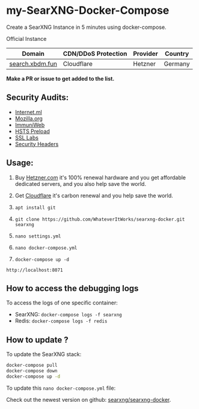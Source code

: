 # my-SearXNG-Docker-Compose
Create a SearXNG Instance in 5 minutes using docker-compose.

Official Instance

| Domain | CDN/DDoS Protection | Provider | Country |
| -- | -- | -- | -- |
| [search.xbdm.fun](https://search.xbdm.fun) | Cloudflare | Hetzner | Germany

**Make a PR or issue to get added to the list.**

## Security Audits:

- [Internet.ml](https://internet.nl/site/search.xbdm.fun/2060148/)
- [Mozilla.org](https://observatory.mozilla.org/)
- [ImmuniWeb](https://www.immuniweb.com/ssl/search.xbdm.fun/a8FxuGr6/)
- [HSTS Preload](https://hstspreload.org/)
- [SSL Labs](https://www.ssllabs.com/ssltest/analyze.html?d=search.xbdm.fun)
- [Security Headers](https://securityheaders.com/?q=search.xbdm.fun&hide=on&followRedirects=on)


## Usage:

1. Buy [Hetzner.com](https://hetzner.com) it's 100% renewal hardware and you get affordable dedicated servers, and you also help save the world.

2. Get [Cloudflare](https://cloudflare.com) it's carbon renewal and you help save the world.

2. ```apt install git```

3. ```git clone https://github.com/WhateverItWorks/searxng-docker.git searxng```

4. ```nano settings.yml```

5. ```nano docker-compose.yml```

5. ```docker-compose up -d```


```http://localhost:8071```


## How to access the debugging logs

To access the logs of one specific container:
- SearXNG: `docker-compose logs -f searxng`
- Redis: `docker-compose logs -f redis`


## How to update ?

To update the SearXNG stack:

```sh
docker-compose pull
docker-compose down
docker-compose up -d
```

To update this `nano docker-compose.yml` file:

Check out the newest version on github: [searxng/searxng-docker](https://github.com/searxng/searxng-docker).
